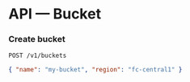 # API — Bucket

### Create bucket
`POST /v1/buckets`

```json
{ "name": "my-bucket", "region": "fc-central1" }
```
